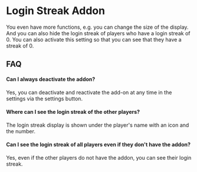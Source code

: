 # Login Streak Addon

You even have more functions, e.g. you can change the size of the display. And you can also hide the login streak of players who have a login streak of 0. You can also activate this setting so that you can see that they have a streak of 0.




## FAQ

#### Can I always deactivate the addon?

Yes, you can deactivate and reactivate the add-on at any time in the settings via the settings button.

#### Where can I see the login streak of the other players?

The login streak display is shown under the player's name with an icon and the number.

#### Can I see the login streak of all players even if they don't have the addon?

Yes, even if the other players do not have the addon, you can see their login streak.
